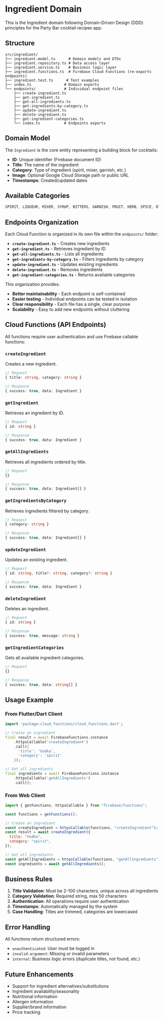 # Ingredient Domain

This is the Ingredient domain following Domain-Driven Design (DDD) principles for the Party Bar cocktail recipes app.

## Structure

```
src/ingredient/
├── ingredient.model.ts      # Domain models and DTOs
├── ingredient.repository.ts # Data access layer
├── ingredient.service.ts    # Business logic layer
├── ingredient.functions.ts  # Firebase Cloud Functions (re-exports endpoints)
├── ingredient.test.ts      # Test examples
├── index.ts               # Domain exports
└── endpoints/             # Individual endpoint files
    ├── create-ingredient.ts
    ├── get-ingredient.ts
    ├── get-all-ingredients.ts
    ├── get-ingredients-by-category.ts
    ├── update-ingredient.ts
    ├── delete-ingredient.ts
    ├── get-ingredient-categories.ts
    └── index.ts           # Endpoints exports
```

## Domain Model

The `Ingredient` is the core entity representing a building block for cocktails:

- **ID**: Unique identifier (Firebase document ID)
- **Title**: The name of the ingredient
- **Category**: Type of ingredient (spirit, mixer, garnish, etc.)
- **Image**: Optional Google Cloud Storage path or public URL
- **Timestamps**: Created/updated dates

## Available Categories

```typescript
SPIRIT, LIQUEUR, MIXER, SYRUP, BITTERS, GARNISH, FRUIT, HERB, SPICE, OTHER;
```

## Endpoints Organization

Each Cloud Function is organized in its own file within the `endpoints/` folder:

- **`create-ingredient.ts`** - Creates new ingredients
- **`get-ingredient.ts`** - Retrieves ingredient by ID
- **`get-all-ingredients.ts`** - Lists all ingredients
- **`get-ingredients-by-category.ts`** - Filters ingredients by category
- **`update-ingredient.ts`** - Updates existing ingredients
- **`delete-ingredient.ts`** - Removes ingredients
- **`get-ingredient-categories.ts`** - Returns available categories

This organization provides:

- **Better maintainability** - Each endpoint is self-contained
- **Easier testing** - Individual endpoints can be tested in isolation
- **Clear responsibility** - Each file has a single, clear purpose
- **Scalability** - Easy to add new endpoints without cluttering

## Cloud Functions (API Endpoints)

All functions require user authentication and use Firebase callable functions:

### `createIngredient`

Creates a new ingredient.

```typescript
// Request
{ title: string, category: string }

// Response
{ success: true, data: Ingredient }
```

### `getIngredient`

Retrieves an ingredient by ID.

```typescript
// Request
{ id: string }

// Response
{ success: true, data: Ingredient }
```

### `getAllIngredients`

Retrieves all ingredients ordered by title.

```typescript
// Request
{}

// Response
{ success: true, data: Ingredient[] }
```

### `getIngredientsByCategory`

Retrieves ingredients filtered by category.

```typescript
// Request
{ category: string }

// Response
{ success: true, data: Ingredient[] }
```

### `updateIngredient`

Updates an existing ingredient.

```typescript
// Request
{ id: string, title?: string, category?: string }

// Response
{ success: true, data: Ingredient }
```

### `deleteIngredient`

Deletes an ingredient.

```typescript
// Request
{ id: string }

// Response
{ success: true, message: string }
```

### `getIngredientCategories`

Gets all available ingredient categories.

```typescript
// Request
{}

// Response
{ success: true, data: string[] }
```

## Usage Example

### From Flutter/Dart Client

```dart
import 'package:cloud_functions/cloud_functions.dart';

// Create an ingredient
final result = await FirebaseFunctions.instance
    .httpsCallable('createIngredient')
    .call({
      'title': 'Vodka',
      'category': 'spirit'
    });

// Get all ingredients
final ingredients = await FirebaseFunctions.instance
    .httpsCallable('getAllIngredients')
    .call();
```

### From Web Client

```javascript
import { getFunctions, httpsCallable } from "firebase/functions";

const functions = getFunctions();

// Create an ingredient
const createIngredient = httpsCallable(functions, "createIngredient");
const result = await createIngredient({
  title: "Vodka",
  category: "spirit",
});

// Get all ingredients
const getAllIngredients = httpsCallable(functions, "getAllIngredients");
const ingredients = await getAllIngredients();
```

## Business Rules

1. **Title Validation**: Must be 2-100 characters, unique across all ingredients
2. **Category Validation**: Required string, max 50 characters
3. **Authentication**: All operations require user authentication
4. **Timestamps**: Automatically managed by the system
5. **Case Handling**: Titles are trimmed, categories are lowercased

## Error Handling

All functions return structured errors:

- `unauthenticated`: User must be logged in
- `invalid-argument`: Missing or invalid parameters
- `internal`: Business logic errors (duplicate titles, not found, etc.)

## Future Enhancements

- Support for ingredient alternatives/substitutions
- Ingredient availability/seasonality
- Nutritional information
- Allergen information
- Supplier/brand information
- Price tracking

